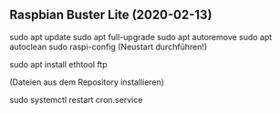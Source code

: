 Raspbian Buster Lite (2020-02-13)
---------------------------------

sudo apt update
sudo apt full-upgrade
sudo apt autoremove
sudo apt autoclean
sudo raspi-config 
(Neustart durchführen!)

sudo apt install ethtool ftp

(Dateien aus dem Repository installieren)

sudo systemctl restart cron.service